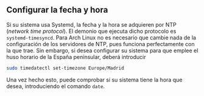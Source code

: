## Configurar la fecha y hora

Si su sistema usa Systemd, la fecha y la hora se adquieren por NTP (*network time protocol*). El demonio que
ejecuta dicho protocolo es `systemd-timesyncd`. Para Arch Linux no es necesario que cambie nada de la
configuración de los servidores de NTP, pues funciona perfectamente con la que trae. Sin embargo, si desea
configurar su sistema para que emplee el huso horario de la España peninsular, deberá introducir

```bash
sudo timedatectl set-timezone Europe/Madrid
```

Una vez hecho esto, puede comprobar si su sistema tiene la hora que desea, introduciendo el comando `date`.
